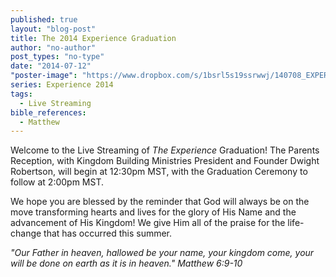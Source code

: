 ```yaml
---
published: true
layout: "blog-post"
title: The 2014 Experience Graduation
author: "no-author"
post_types: "no-type"
date: "2014-07-12"
"poster-image": "https://www.dropbox.com/s/1bsrl5s19ssrwwj/140708_EXPERIENCE_untitled%20shoot_7051.jpg"
series: Experience 2014
tags: 
  - Live Streaming
bible_references: 
  - Matthew
---
```


Welcome to the Live Streaming of *The Experience* Graduation!  The Parents Reception, with Kingdom Building Ministries President and Founder Dwight Robertson, will begin at 12:30pm MST, with the Graduation Ceremony to follow at 2:00pm MST.

We hope you are blessed by the reminder that God will always be on the move transforming hearts and lives for the glory of His Name and the advancement of His Kingdom!  We give Him all of the praise for the life-change that has occurred this summer.

*"Our Father in heaven, hallowed be your name, your kingdom come, your will be done on earth as it is in heaven."  Matthew 6:9-10*